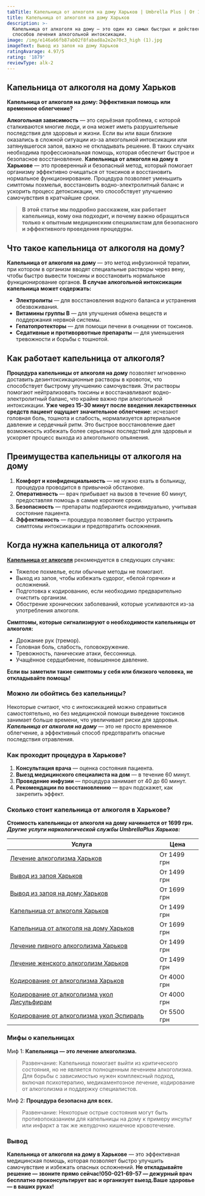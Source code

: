 ```yaml
---
tabTitle: Капельница от алкоголя на дому Харьков | Umbrella Plus | От 1699 грн
title: Капельница от алкоголя на дому Харьков
description: >-
  Капельница от алкоголя на дому — это один из самых быстрых и действенных
  способов лечения алкогольной интоксикации.
image: /img/e146a66fb87ab02f8fabad8a2e2e70c3_high (1).jpg
imageText: Вывод из запоя на дому Харьков
ratingAvarage: 4.97/5
rating: '1879'
reviewType: alk-2
---
```


## Капельница от алкоголя на дому Харьков

**Капельница от алкоголя на дому: Эффективная помощь или временное облегчение?**

**Алкогольная зависимость** — это серьёзная проблема, с которой сталкиваются многие люди, и она может иметь разрушительные последствия для здоровья и жизни. Если вы или ваши близкие оказались в сложной ситуации из-за алкогольной интоксикации или затянувшегося запоя, важно не откладывать решение. В таких случаях необходима профессиональная помощь, которая обеспечит быстрое и безопасное восстановление. **Капельница от алкоголя на дому в Харькове** — это проверенный и безопасный метод, который помогает организму эффективно очищаться от токсинов и восстановить нормальное функционирование. Процедура позволяет уменьшить симптомы похмелья, восстановить водно-электролитный баланс и ускорить процесс детоксикации, что способствует улучшению самочувствия в кратчайшие сроки.

> **В этой статье мы подробно расскажем, как работает капельница, кому она подходит, и почему важно обращаться только к опытным медицинским специалистам для безопасного и эффективного проведения процедуры.**

## Что такое капельница от алкоголя на дому?

**Капельница от алкоголя на дому** — это метод инфузионной терапии, при котором в организм вводят специальные растворы через вену, чтобы быстро вывести токсины и восстановить нормальное функционирование органов. **В случае алкогольной интоксикации капельница может содержать:**

* **Электролиты** — для восстановления водного баланса и устранения обезвоживания.
* **Витамины группы B** — для улучшения обмена веществ и поддержания нервной системы.
* **Гепатопротекторы** — для помощи печени в очищении от токсинов.
* **Седативные и противорвотные препараты** — для уменьшения тревожности и борьбы с тошнотой.

## Как работает капельница от алкоголя?

**Процедура капельницы от алкоголя на дому** позволяет мгновенно доставить дезинтоксикационные растворы в кровоток, что способствует быстрому улучшению самочувствия. Эти растворы помогают нейтрализовать токсины и восстанавливают водно-электролитный баланс, что крайне важно при алкогольной интоксикации. **Уже через 15-30 минут после введения лекарственных средств пациент ощущает значительное облегчение**: исчезают головная боль, тошнота и слабость, нормализуется артериальное давление и сердечный ритм. Это быстрое восстановление дает возможность избежать более серьезных последствий для здоровья и ускоряет процесс выхода из алкогольного опьянения.

## Преимущества капельницы от алкоголя на дому

1. **Комфорт и конфиденциальность** — не нужно ехать в больницу, процедура проводится в привычной обстановке.
2. **Оперативность** — врач прибывает на вызов в течение 60 минут, предоставляя помощь в самые короткие сроки.
3. **Безопасность** — препараты подбираются индивидуально, учитывая состояние пациента.
4. **Эффективность** — процедура позволяет быстро устранить симптомы интоксикации и предотвратить осложнения.

## Когда нужна капельница от алкоголя?

**[Капельница от алкоголя](https://umbrella-plus.com.ua/kharkiv/kapelnica_ot_alkogola_kharkiv/)** рекомендуется в следующих случаях:

* Тяжелое похмелье, если обычные методы не помогают.
* Выход из запоя, чтобы избежать судорог, «белой горячки» и осложнений.
* Подготовка к кодированию, если необходимо предварительно очистить организм.
* Обострение хронических заболеваний, которые усиливаются из-за употребления алкоголя.

**Симптомы, которые сигнализируют о необходимости капельницы от алкоголя:**

* Дрожание рук (тремор).
* Головная боль, слабость, головокружение.
* Тревожность, панические атаки, бессонница.
* Учащённое сердцебиение, повышенное давление.

**Если вы заметили такие симптомы у себя или близкого человека, не откладывайте помощь!**

### Можно ли обойтись без капельницы?

Некоторые считают, что с интоксикацией можно справиться самостоятельно, но без медицинской помощи выведение токсинов занимает больше времени, что увеличивает риски для здоровья. ***Капельница от алкоголя на дому*** — это не просто временное облегчение, а эффективный способ предотвратить опасные последствия отравления.

### Как проходит процедура в Харькове?

1. **Консультация врача** — оценка состояния пациента.
2. **Выезд медицинского специалиста на дом** — в течение 60 минут.
3. **Проведение инфузии** — процедура занимает от 40 до 60 минут.
4. **Рекомендации по восстановлению** — врач подскажет, как закрепить эффект.

### Сколько стоит капельница от алкоголя в Харькове?

**Стоимость капельницы от алкоголя на дому начинается от 1699 грн.** ***Другие услуги наркологической службы UmbrellaPlus Харьков:***

| Услуга                                                                                                                         | Цена        |
| ------------------------------------------------------------------------------------------------------------------------------ | ----------- |
| [Лечение алкоголизма Харьков](https://umbrella-plus.com.ua/kharkiv/lechenie-alkogolizma-kharkiv/)                              | От 1499 грн |
| [Вывод из запоя Харьков](https://umbrella-plus.com.ua/kharkiv/vivod-iz-zapoia-kharkiv/)                                        | От 1499 грн |
| [Вывод из запоя на дому Харьков](https://umbrella-plus.com.ua/kharkiv/vivod-iz-zapoia-na-domy-kharkiv/)                        | От 1699 грн |
| [Капельница от алкоголя Харьков](https://umbrella-plus.com.ua/kharkiv/kapelnica_ot_alkogola_kharkiv/)                          | От 1499 грн |
| [Капельница от алкоголя на дому Харьков](https://umbrella-plus.com.ua/kharkiv/kapelnica_ot_alkogola_na_domy_kharkiv/)          | От 1699 грн |
| [Лечение пивного алкоголизма Харьков](https://umbrella-plus.com.ua/kharkiv/lechenie-pivnogo-alkogolizma-kharkiv/)              | От 1499 грн |
| [Лечение женского алкоголизм Харьков](https://umbrella-plus.com.ua/kharkiv/lechenie-jenskogo-alkogolizma-kharkiv/)             | От 1499 грн |
| [Кодирование от алкоголизма Харьков](https://umbrella-plus.com.ua/kharkiv/kodirovka-ot-alkogolia-kharkiv/)                     | От 4000 грн |
| [Кодирование от алкоголизма укол Дисульфирам](https://umbrella-plus.com.ua/kharkiv/kodirovka-ot-alkogolia-disulfiram-kharkiv/) | От 4000 грн |
| [Кодирование от алкоголизма укол Эспираль](https://umbrella-plus.com.ua/kharkiv/kodirovka-ot-alkogolizma-espiarl-kharkiv/)     | От 5500 грн |

### Мифы о капельницах

Миф 1: **Капельница — это лечение алкоголизма.**

> Развенчание: Капельница помогает выйти из критического состояния, но не является полноценным лечением алкоголизма. Для борьбы с зависимостью нужен комплексный подход, включая психотерапию, медикаментозное лечение, кодирование от алкоголизма и поддержку специалистов.

Миф 2: **Процедура безопасна для всех.**

> Развенчание: Некоторые острые состояния могут быть противопоказанием для капельницы на дому к примеру инсульт или инфаркт а так же желудочно кишечное кровотечение.

### Вывод

**Капельница от алкоголя на дому в Харькове** — это эффективная медицинская помощь, которая позволяет быстро улучшить самочувствие и избежать опасных осложнений. **Не откладывайте решение — звоните прямо сейчас!050-021-69-57 — дежурный врач бесплатно проконсультирует вас и организует выезд.Ваше здоровье — в ваших руках!**
